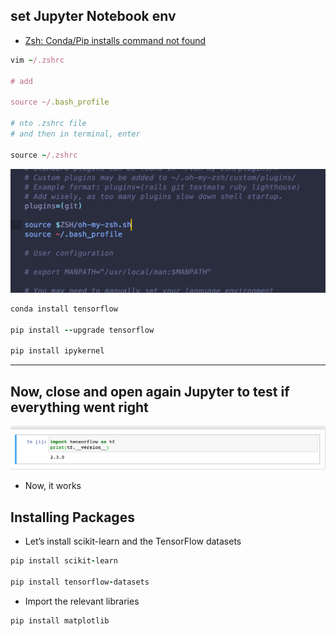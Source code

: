 ## set Jupyter Notebook env

- [Zsh: Conda/Pip installs command not found](https://stackoverflow.com/questions/31615322/zsh-conda-pip-installs-command-not-found)

```ruby
vim ~/.zshrc

# add

source ~/.bash_profile

# nto .zshrc file
# and then in terminal, enter

source ~/.zshrc
```

![](img/2020-09-10-15-44-06.png)



```ruby
conda install tensorflow

pip install --upgrade tensorflow

pip install ipykernel
```


---

## Now, close and open again Jupyter to test if everything went right

![](img/2020-09-10-16-12-50.png)

- Now, it works


## Installing Packages

- Let’s install scikit-learn and the TensorFlow datasets


```ruby
pip install scikit-learn

pip install tensorflow-datasets
```


- Import the relevant libraries

```ruby
pip install matplotlib
```